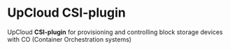 # UpCloud CSI-plugin

UpCloud **CSI-plugin** for provisioning and controlling block storage devices with CO (Container Orchestration systems)
